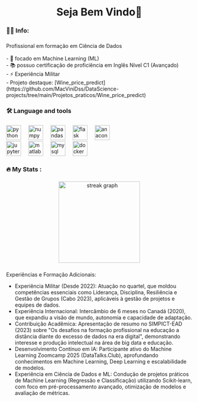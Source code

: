 
###

<h1 align="center">Seja Bem Vindo👋</h1>

###

<h3 align="left">👩‍💻  Info:</h3>

###

<p align="left">Profissional em formação em Ciência de Dados<br><br>- 🔭 focado em Machine Learning (ML)<br>- 📚 possuo certificação de proficiência em Inglês Nível C1 (Avançado)<br>- ⚡ Experiência Militar<br>- Projeto destaque: [Wine_price_predict] (https://github.com/MacViniDss/DataScience-projects/tree/main/Projetos_praticos/Wine_price_predict)</p>

###

<h3 align="left">🛠 Language and tools</h3>

###

<div align="left">
  <img src="https://cdn.jsdelivr.net/gh/devicons/devicon/icons/python/python-original.svg" height="40" alt="python logo"  />
  <img width="12" />
  <img src="https://cdn.jsdelivr.net/gh/devicons/devicon/icons/numpy/numpy-original.svg" height="40" alt="numpy logo"  />
  <img width="12" />
  <img src="https://cdn.jsdelivr.net/gh/devicons/devicon/icons/pandas/pandas-original.svg" height="40" alt="pandas logo"  />
  <img width="12" />
  <img src="https://cdn.jsdelivr.net/gh/devicons/devicon/icons/flask/flask-original.svg" height="40" alt="flask logo"  />
  <img width="12" />
  <img src="https://cdn.jsdelivr.net/gh/devicons/devicon/icons/anaconda/anaconda-original.svg" height="40" alt="anaconda logo"  />
</div>

<div align="left">
  <img src="https://cdn.jsdelivr.net/gh/devicons/devicon/icons/jupyter/jupyter-original.svg" height="40" alt="jupyter logo"  />
  <img width="12" />
  <img src="https://cdn.jsdelivr.net/gh/devicons/devicon/icons/matlab/matlab-original.svg" height="40" alt="matlab logo"  />
  <img width="12" />
  <img src="https://cdn.jsdelivr.net/gh/devicons/devicon/icons/mysql/mysql-original.svg" height="40" alt="mysql logo"  />
  <img width="12" /> 
  <img src="https://cdn.jsdelivr.net/gh/devicons/devicon/icons/docker/docker-original.svg" height="40" alt="docker logo"  />
</div>

###

<h3 align="left">🔥   My Stats :</h3>

###

<div align="center">
  <img src="https://streak-stats.demolab.com?user=MacViniDss&locale=en&mode=daily&theme=dark&hide_border=false&border_radius=5&order=3" height="220" alt="streak graph"  />
</div>

###
Experiências e Formação Adicionais:
- Experiência Militar (Desde 2022): Atuação no quartel, que moldou competências essenciais como Liderança, Disciplina, Resiliência e Gestão de Grupos (Cabo 2023), aplicáveis à gestão de projetos e equipes de dados.
- Experiência Internacional: Intercâmbio de 6 meses no Canadá (2020), que expandiu a visão de mundo, autonomia e capacidade de adaptação.
- Contribuição Acadêmica: Apresentação de resumo  no SIMPICT-EAD (2023) sobre "Os desafios na formação profissional na educação a distância diante do excesso de dados na era digital", demonstrando interesse e produção intelectual na área de big data e educação.
- Desenvolvimento Contínuo em IA: Participante ativo do Machine Learning Zoomcamp 2025 (DataTalks.Club), aprofundando conhecimentos em Machine Learning, Deep Learning e escalabilidade de modelos.
- Experiência em Ciência de Dados e ML: Condução de projetos práticos de Machine Learning (Regressão e Classificação) utilizando Scikit-learn, com foco em pré-processamento avançado, otimização de modelos e avaliação de métricas.
